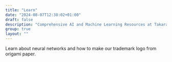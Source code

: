 ```yaml
---
title: "Learn"
date: "2024-08-07T12:38:02+01:00"
draft: false
description: "Comprehensive AI and Machine Learning Resources at Takara.ai"
group: true
layout: ""
---
```

Learn about neural networks and how to make our trademark logo from origami paper.